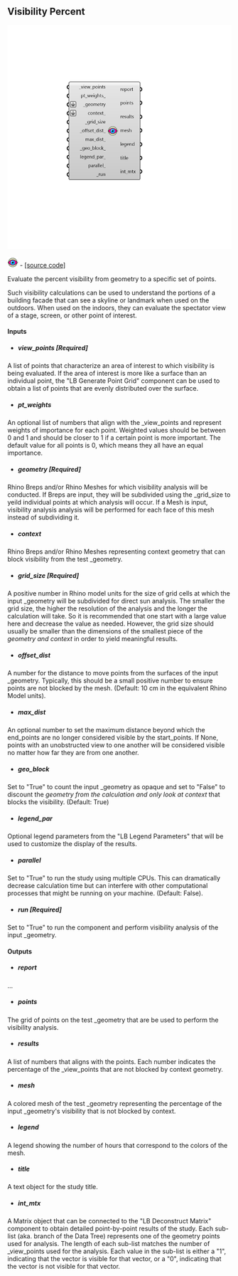 ## Visibility Percent

![](../../images/components/Visibility_Percent.png)

![](../../images/icons/Visibility_Percent.png) - [[source code]](https://github.com/ladybug-tools/ladybug-grasshopper/blob/master/ladybug_grasshopper/src//LB%20Visibility%20Percent.py)


Evaluate the percent visibility from geometry to a specific set of points. 

Such visibility calculations can be used to understand the portions of a building facade that can see a skyline or landmark when used on the outdoors. When used on the indoors, they can evaluate the spectator view of a stage, screen, or other point of interest. 



#### Inputs
* ##### view_points [Required]
A list of points that characterize an area of interest to which visibility is being evaluated. If the area of interest is more like a surface than an individual point, the "LB Generate Point Grid" component can be used to obtain a list of points that are evenly distributed over the surface. 
* ##### pt_weights 
An optional list of numbers that align with the _view_points and represent weights of importance for each point.  Weighted values should be between 0 and 1 and should be closer to 1 if a certain point is more important. The default value for all points is 0, which means they all have an equal importance. 
* ##### geometry [Required]
Rhino Breps and/or Rhino Meshes for which visibility analysis will be conducted. If Breps are input, they will be subdivided using the _grid_size to yeild individual points at which analysis will occur. If a Mesh is input, visibility analysis analysis will be performed for each face of this mesh instead of subdividing it. 
* ##### context 
Rhino Breps and/or Rhino Meshes representing context geometry that can block visibility from the test _geometry. 
* ##### grid_size [Required]
A positive number in Rhino model units for the size of grid cells at which the input _geometry will be subdivided for direct sun analysis. The smaller the grid size, the higher the resolution of the analysis and the longer the calculation will take.  So it is recommended that one start with a large value here and decrease the value as needed. However, the grid size should usually be smaller than the dimensions of the smallest piece of the _geometry and context_ in order to yield meaningful results. 
* ##### offset_dist 
A number for the distance to move points from the surfaces of the input _geometry.  Typically, this should be a small positive number to ensure points are not blocked by the mesh. (Default: 10 cm in the equivalent Rhino Model units). 
* ##### max_dist 
An optional number to set the maximum distance beyond which the end_points are no longer considered visible by the start_points. If None, points with an unobstructed view to one another will be considered visible no matter how far they are from one another. 
* ##### geo_block 
Set to "True" to count the input _geometry as opaque and set to "False" to discount the _geometry from the calculation and only look at context_ that blocks the visibility. (Default: True) 
* ##### legend_par 
Optional legend parameters from the "LB Legend Parameters" that will be used to customize the display of the results. 
* ##### parallel 
Set to "True" to run the study using multiple CPUs. This can dramatically decrease calculation time but can interfere with other computational processes that might be running on your machine. (Default: False). 
* ##### run [Required]
Set to "True" to run the component and perform visibility analysis of the input _geometry. 

#### Outputs
* ##### report
... 
* ##### points
The grid of points on the test _geometry that are be used to perform the visibility analysis. 
* ##### results
A list of numbers that aligns with the points. Each number indicates the percentage of the _view_points that are not blocked by context geometry. 
* ##### mesh
A colored mesh of the test _geometry representing the percentage of the input _geometry's visibility that is not blocked by context. 
* ##### legend
A legend showing the number of hours that correspond to the colors of the mesh. 
* ##### title
A text object for the study title. 
* ##### int_mtx
A Matrix object that can be connected to the "LB Deconstruct Matrix" component to obtain detailed point-by-point results of the study. Each sub-list (aka. branch of the Data Tree) represents one of the geometry points used for analysis. The length of each sub-list matches the number of _view_points used for the analysis. Each value in the sub-list is either a "1", indicating that the vector is visible for that vector, or a "0", indicating that the vector is not visible for that vector. 